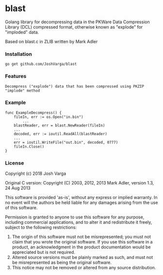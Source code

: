 # blast

Golang library for decompressing data in the PKWare Data Compression Library (DCL) compressed format,
otherwise known as "explode" for "imploded" data.

Based on blast.c in ZLIB written by Mark Adler

### Installation

	go get github.com/JoshVarga/blast

### Features

    Decompress ("explode") data that has been compressed using PKZIP "implode" method

### Example

```
func ExampleDecompress() {
	fileIn, err := os.Open("in.bin")
        ...
	blastReader, err = blast.NewReader(fileIn)
	...
	decoded, err := ioutil.ReadAll(blastReader)
	...
	err = ioutil.WriteFile("out.bin", decoded, 0777)
	fileIn.Close()
}
```
### License

Copyright (c) 2018 Josh Varga

Original C version: Copyright (C) 2003, 2012, 2013 Mark Adler,
version 1.3, 24 Aug 2013

This software is provided 'as-is', without any express or implied
warranty. In no event will the authors be held liable for any damages
arising from the use of this software.

Permission is granted to anyone to use this software for any purpose,
including commercial applications, and to alter it and redistribute it
freely, subject to the following restrictions:

1. The origin of this software must not be misrepresented; you must not
   claim that you wrote the original software. If you use this software
   in a product, an acknowledgment in the product documentation would be
   appreciated but is not required.
2. Altered source versions must be plainly marked as such, and must not be
   misrepresented as being the original software.
3. This notice may not be removed or altered from any source distribution.
